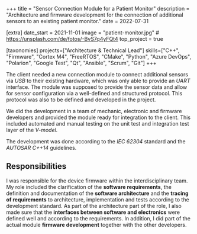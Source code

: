 +++
title = "Sensor Connection Module for a Patient Monitor"
description = "Architecture and firmware development for the connection of additional sensors to an existing patient monitor."
date = 2022-07-31

[extra]
date_start = 2021-11-01
image = "patient-monitor.jpg" # https://unsplash.com/de/fotos/-BvS7q4yFQt4
top_project = true

[taxonomies]
projects=["Architecture & Technical Lead"]
skills=["C++", "Firmware", "Cortex M4", "FreeRTOS", "CMake", "Python", "Azure DevOps", "Polarion", "Google Test", "Qt", "Ansible", "Scrum", "Git"]
+++

The client needed a new connection module to connect additional sensors via *USB* to their existing hardware, which was only able to provide an *UART* interface. The module was supposed to provide the sensor data and allow for sensor configuration via a well-defined and structured protocol. This protocol was also to be defined and developed in the project.

We did the development in a team of mechanic, electronic and firmware developers and provided the module ready for integration to the client. This included automated and manual testing on the unit test and integration test layer of the *V-model*.

The development was done according to the *IEC 62304* standard and the *AUTOSAR C++14* guidelines.

## Responsibilities

I was responsible for the device firmware within the interdisciplinary team. My role included the clarification of the **software requirements**, the definition and documentation of the **software architecture** and the **tracing of requirements** to architecture, implementation and tests according to the development standard. As part of the architecture part of the role, I also made sure that the **interfaces between software and electronics** were defined well and according to the requirements. In addition, I did part of the actual module **firmware development** together with the other developers.
